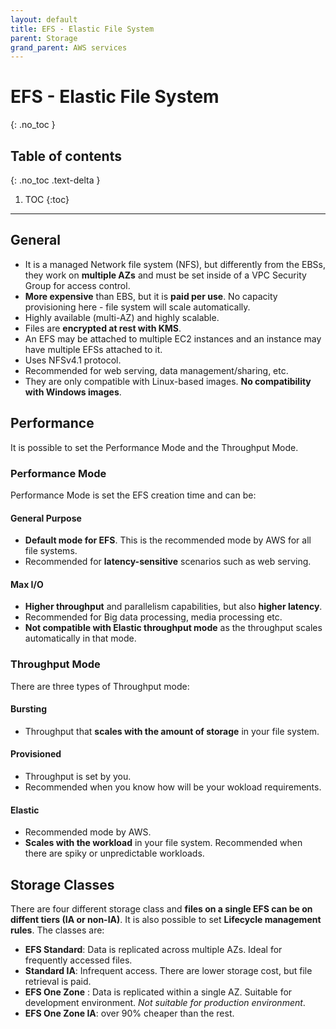 ```yaml
---
layout: default
title: EFS - Elastic File System
parent: Storage
grand_parent: AWS services
---
```


# EFS - Elastic File System
{: .no_toc }

## Table of contents
{: .no_toc .text-delta }

1. TOC
{:toc}

---

## General

- It is a managed Network file system (NFS), but differently from the EBSs, they work on **multiple AZs** and must be set inside of a VPC Security Group for access control.
- **More expensive** than EBS, but it is **paid per use**. No capacity provisioning here - file system will scale automatically.
- Highly available (multi-AZ) and highly scalable.
- Files are **encrypted at rest with KMS**.
- An EFS may be attached to multiple EC2 instances and an instance may have multiple EFSs attached to it.
- Uses NFSv4.1 protocol.
- Recommended for web serving, data management/sharing, etc.
- They are only compatible with Linux-based images. **No compatibility with Windows images**.

## Performance

It is possible to set the Performance Mode and the Throughput Mode.

### Performance Mode

Performance Mode is set the EFS creation time and can be:

#### General Purpose

- **Default mode for EFS**. This is the recommended mode by AWS for all file systems.
- Recommended for **latency-sensitive** scenarios such as web serving.

#### Max I/O

- **Higher throughput** and parallelism capabilities, but also **higher latency**.
- Recommended for Big data processing, media processing etc.
- **Not compatible with Elastic throughput mode** as the throughput scales automatically in that mode.

### Throughput Mode

There are three types of Throughput mode:

#### Bursting

- Throughput that **scales with the amount of storage** in your file system.

#### Provisioned

- Throughput is set by you.
- Recommended when you know how will be your wokload requirements.

#### Elastic

- Recommended mode by AWS.
- **Scales with the workload** in your file system. Recommended when there are spiky or unpredictable workloads.

## Storage Classes

There are four different storage class and **files on a single EFS can be on diffent tiers (IA or non-IA)**. It is also possible to set **Lifecycle management rules**. The classes are:

 - **EFS Standard**: Data is replicated across multiple AZs. Ideal for frequently accessed files.
 - **Standard IA**: Infrequent access. There are lower storage cost, but file retrieval is paid.
 - **EFS One Zone** : Data is replicated within a single AZ. Suitable for development environment. *Not suitable for production environment*.
 - **EFS One Zone IA**: over 90% cheaper than the rest.